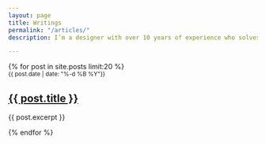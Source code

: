 ```yaml
---
layout: page
title: Writings
permalink: "/articles/"
description: I’m a designer with over 10 years of experience who solves challenges through design thinking and these are my thoughts on various subjects.

---
```

<div>
{% for post in site.posts limit:20 %}
        <article class="selected-article--card">
          <div class="selected-article--content">
            <span class="date"><small>{{ post.date | date: "%-d %B %Y"}}</small></span>
            <h2><a class="color-change" href="{{ post.url }}">{{ post.title }}</a></h2>
            <p>{{ post.excerpt }}</p>
          </div>
      </article>
{% endfor %}
</div>
